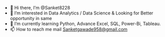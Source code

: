 - 👋 Hi there, I’m @Sanket8228
- 👀 I’m interested in Data Analytics / Data Science & Looking for Better opportunity in same
- 🌱 I’m currently learning Python, Advance Excel, SQL, Power-Bi, Tableau.
- 📫 How to reach me mail Sanketgawade958@gmail.com

<!---
Sanket8228/Sanket8228 is a ✨ special ✨ repository because its `README.md` (this file) appears on your GitHub profile.
You can click the Preview link to take a look at your changes.
--->

